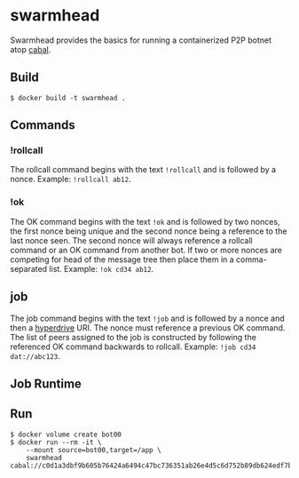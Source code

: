 # swarmhead
Swarmhead provides the basics for running a containerized P2P botnet atop [cabal](https://cabal.chat/).

## Build
```
$ docker build -t swarmhead .
```

## Commands
### !rollcall
The rollcall command begins with the text `!rollcall` and is followed by a nonce. Example: `!rollcall ab12`.

### !ok
The OK command begins with the text `!ok` and is followed by two nonces, the first nonce being unique and the second nonce being a reference to the last nonce seen. The second nonce will always reference a rollcall command or an OK command from another bot. If two or more nonces are competing for head of the message tree then place them in a comma-separated list. Example: `!ok cd34 ab12`.

## job
The job command begins with the text `!job` and is followed by a nonce and then a [hyperdrive](https://github.com/mafintosh/hyperdrive) URI. The nonce must reference a previous OK command. The list of peers assigned to the job is constructed by following the referenced OK command backwards to rollcall. Example: `!job cd34 dat://abc123`.

## Job Runtime


## Run
```
$ docker volume create bot00
$ docker run --rm -it \
    --mount source=bot00,target=/app \
    swarmhead cabal://c0d1a3dbf9b605b76424a6494c47bc736351ab26e4d5c6d752b89db624edf7b3
```
